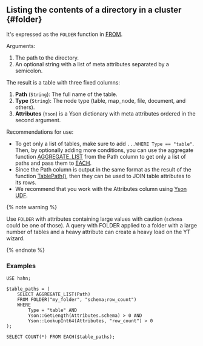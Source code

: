 ## Listing the contents of a directory in a cluster {#folder}

It's expressed as the `FOLDER` function in [FROM](from.md).

Arguments:

1. The path to the directory.
2. An optional string with a list of meta attributes separated by a semicolon.

The result is a table with three fixed columns:

1. **Path** (`String`): The full name of the table.
2. **Type** (`String`): The node type (table, map_node, file, document, and others).
3. **Attributes** (`Yson`) is a Yson dictionary with meta attributes ordered in the second argument.

Recommendations for use:

* To get only a list of tables, make sure to add `...WHERE Type == "table"`. Then, by optionally adding more conditions, you can use the aggregate function [AGGREGATE_LIST](../../builtins/aggregation.md#aggregate-list) from the Path column to get only a list of paths and pass them to [EACH](concat.md#each).
* Since the Path column is output in the same format as the result of the function [TablePath()](../../builtins/basic.md#tablepath), then they can be used to JOIN table attributes to its rows.
* We recommend that you work with the Attributes column using [Yson UDF](../../udf/list/yson.md).

{% note warning %}

Use `FOLDER` with attributes containing large values with caution (`schema` could be one of those). A query with FOLDER applied to a folder with a large number of tables and a heavy attribute can create a heavy load on the YT wizard.

{% endnote %}

### Examples

```yql
USE hahn;

$table_paths = (
    SELECT AGGREGATE_LIST(Path)
    FROM FOLDER("my_folder", "schema;row_count")
    WHERE
        Type = "table" AND
        Yson::GetLength(Attributes.schema) > 0 AND
        Yson::LookupInt64(Attributes, "row_count") > 0
);

SELECT COUNT(*) FROM EACH($table_paths);
```

